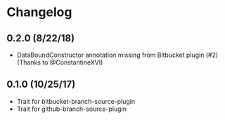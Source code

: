 # Changelog

## 0.2.0 (8/22/18)

* DataBoundConstructor annotation missing from Bitbucket plugin (#2) (Thanks to @ConstantineXVI) 

## 0.1.0 (10/25/17)

* Trait for bitbucket-branch-source-plugin
* Trait for github-branch-source-plugin
